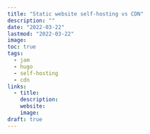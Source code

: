 ```yaml
---
title: "Static website self-hosting vs CDN"
description: ""
date: "2022-03-22"
lastmod: "2022-03-22"
image: 
toc: true
tags:
  - jam
  - hugo
  - self-hosting
  - cdn
links:
  - title: 
    description: 
    website: 
    image: 
draft: true
---
```

